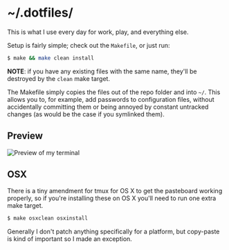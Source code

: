 # ~/.dotfiles/

This is what I use every day for work, play, and everything else.

Setup is fairly simple; check out the `Makefile`, or just run:

```bash
$ make && make clean install
```

**NOTE**: if you have any existing files with the same name, they'll be
destroyed by the `clean` make target.

The Makefile simply copies the files out of the repo folder and into `~/`. This
allows you to, for example, add passwords to configuration files, without
accidentally committing them or being annoyed by constant untracked changes (as
would be the case if you symlinked them).

## Preview

![Preview of my terminal](http://s.fromalex.com/Zyzzb.png)

## OSX

There is a tiny amendment for tmux for OS X to get the pasteboard working
properly, so if you're installing these on OS X you'll need to run one extra
make target.

```bash
$ make osxclean osxinstall
```

Generally I don't patch anything specifically for a platform, but copy-paste is
kind of important so I made an exception.
